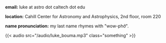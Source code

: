 [comment]: <>  (# contact)

__email:__ luke at astro dot caltech dot edu

__location:__ Cahill Center for Astronomy and Astrophysics, 2nd floor, room 220

__name pronunciation:__ my last name rhymes with "wow-phở".

{{< audio src="/audio/luke_bouma.mp3" class="something" >}}
